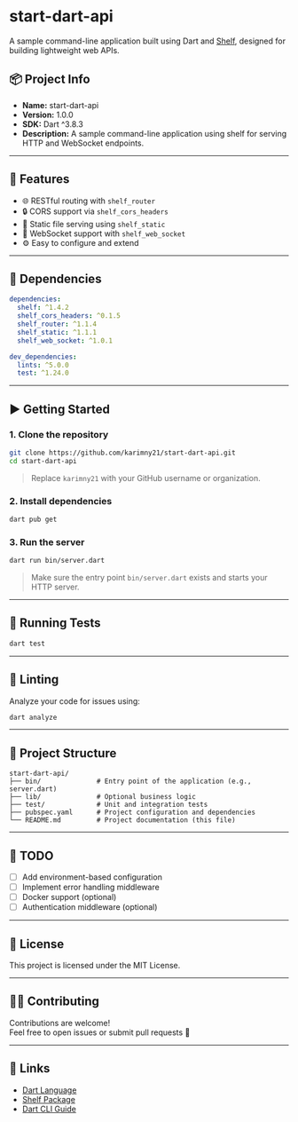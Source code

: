 # start-dart-api

A sample command-line application built using Dart and [Shelf](https://pub.dev/packages/shelf), designed for building lightweight web APIs.

## 📦 Project Info

- **Name:** start-dart-api
- **Version:** 1.0.0
- **SDK:** Dart ^3.8.3
- **Description:** A sample command-line application using shelf for serving HTTP and WebSocket endpoints.

---

## 🚀 Features

- 🌐 RESTful routing with `shelf_router`
- 🔒 CORS support via `shelf_cors_headers`
- 📁 Static file serving using `shelf_static`
- 🔌 WebSocket support with `shelf_web_socket`
- ⚙️ Easy to configure and extend

---

## 📁 Dependencies

```yaml
dependencies:
  shelf: ^1.4.2
  shelf_cors_headers: ^0.1.5
  shelf_router: ^1.1.4
  shelf_static: ^1.1.1
  shelf_web_socket: ^1.0.1

dev_dependencies:
  lints: ^5.0.0
  test: ^1.24.0
```

---

## ▶️ Getting Started

### 1. Clone the repository

```bash
git clone https://github.com/karimny21/start-dart-api.git
cd start-dart-api
```

> Replace `karimny21` with your GitHub username or organization.

### 2. Install dependencies

```bash
dart pub get
```

### 3. Run the server

```bash
dart run bin/server.dart
```

> Make sure the entry point `bin/server.dart` exists and starts your HTTP server.

---

## 🧪 Running Tests

```bash
dart test
```

---

## 🧹 Linting

Analyze your code for issues using:

```bash
dart analyze
```

---

## 📂 Project Structure

```
start-dart-api/
├── bin/              # Entry point of the application (e.g., server.dart)
├── lib/              # Optional business logic
├── test/             # Unit and integration tests
├── pubspec.yaml      # Project configuration and dependencies
└── README.md         # Project documentation (this file)
```

---

## 📌 TODO

- [ ] Add environment-based configuration
- [ ] Implement error handling middleware
- [ ] Docker support (optional)
- [ ] Authentication middleware (optional)

---

## 📃 License

This project is licensed under the MIT License.

---

## 🙋‍♂️ Contributing

Contributions are welcome!  
Feel free to open issues or submit pull requests 🙌

---

## 🔗 Links

- [Dart Language](https://dart.dev)
- [Shelf Package](https://pub.dev/packages/shelf)
- [Dart CLI Guide](https://dart.dev/tools/dart-tool)
